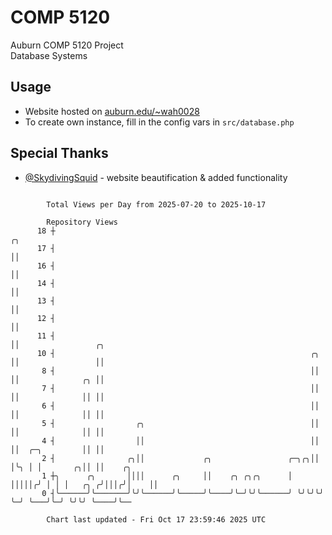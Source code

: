 # COMP 5120
Auburn COMP 5120 Project  
Database Systems

## Usage
- Website hosted on [auburn.edu/~wah0028](https://webhome.auburn.edu/~wah0028/)
- To create own instance, fill in the config vars in `src/database.php`

## Special Thanks
- [@SkydivingSquid](https://github.com/SkydivingSquid) - website beautification & added functionality

```

        Total Views per Day from 2025-07-20 to 2025-10-17

        Repository Views
      18 ┼                                                            ╭╮
      17 ┤                                                            ││
      16 ┤                                                            ││
      14 ┤                                                            ││
      13 ┤                                                            ││
      12 ┤                                                            ││
      11 ┤                                                            ││                 ╭╮
      10 ┤                                                         ╭╮ ││                 ││
       8 ┤                                                         ││ ││              ╭╮ ││
       7 ┤                                                         ││ ││              ││ ││
       6 ┤                                                         ││ ││              ││ ││
       5 ┤                  ╭╮                                     ││ ││              ││ ││
       4 ┤                  ││                                     ││ ││  ╭─╮         ││ ││
       2 ┤                ╭╮││             ╭╮                 ╭─╮╭╮││ │╰╮ │ │       ╭╮││ ││    ╭╮
       1 ┼╮      ╭╮       ││││      ╭╮     ││    ╭╮ ╭╮╭╮      │ │││││╭╯ │ │ │   ╭╮ ╭╯│││╭╯│    ││
       0 ┤╰──────╯╰───────╯╰╯╰──────╯╰─────╯╰────╯╰─╯╰╯╰──────╯ ╰╯╰╯╰╯  ╰─╯ ╰───╯╰─╯ ╰╯╰╯ ╰────╯╰──

        Chart last updated - Fri Oct 17 23:59:46 2025 UTC
        
```
